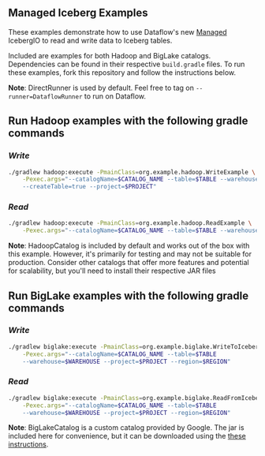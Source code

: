 Managed Iceberg Examples
------------------------

These examples demonstrate how to use Dataflow's new [Managed](https://cloud.google.com/dataflow/docs/guides/managed-io)
IcebergIO to read and write data to Iceberg tables.

Included are examples for both Hadoop and BigLake catalogs. Dependencies can be found in their respective `build.gradle`
files. To run these examples, fork this repository and follow the instructions below.

**Note**: DirectRunner is used by default. Feel free to tag on `--runner=DataflowRunner` to run on Dataflow.

## Run Hadoop examples with the following gradle commands

### _Write_
```bash
./gradlew hadoop:execute -PmainClass=org.example.hadoop.WriteExample \
    -Pexec.args="--catalogName=$CATALOG_NAME --table=$TABLE --warehouse=$WAREHOUSE 
    --createTable=true --project=$PROJECT"
```
### _Read_
```bash
./gradlew hadoop:execute -PmainClass=org.example.hadoop.ReadExample \
    -Pexec.args="--catalogName=$CATALOG_NAME --table=$TABLE --warehouse=$WAREHOUSE"
```
**Note**: HadoopCatalog is included by default and works out of the box with this example. However, it's primarily
for testing and may not be suitable for production. Consider other catalogs that offer more features and potential for
scalability, but you'll need to install their respective JAR files

## Run BigLake examples with the following gradle commands

### _Write_
```bash
./gradlew biglake:execute -PmainClass=org.example.biglake.WriteToIcebergBigLake \
    -Pexec.args="--catalogName=$CATALOG_NAME --table=$TABLE 
    --warehouse=$WAREHOUSE --project=$PROJECT --region=$REGION"
```
### _Read_
```bash
./gradlew biglake:execute -PmainClass=org.example.biglake.ReadFromIcebergBigLake \
    -Pexec.args="--catalogName=$CATALOG_NAME --table=$TABLE 
    --warehouse=$WAREHOUSE --project=$PROJECT --region=$REGION"

```
**Note**: BigLakeCatalog is a custom catalog provided by Google. The jar is included here for convenience, but it can be
downloaded using the [these instructions](https://cloud.google.com/bigquery/docs/iceberg-tables#before_you_begin).
